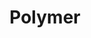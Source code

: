 ---
blog: https://www.polymer-project.org/blog/
github: polymer
googleplus: http://plus.google.com/107187849809354688692/
logohandle: polymerproject
sort: polymer
title: Polymer
twitter: polymer
website: https://www.polymer-project.org/
wikipedia: https://en.wikipedia.org/wiki/Polymer_(library)
---